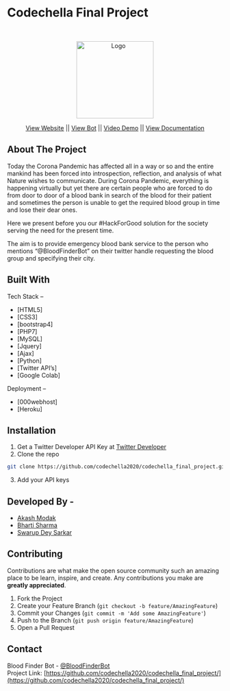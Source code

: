 # Codechella Final Project
<!-- PROJECT LOGO -->
<br />
<p align="center">
  <a href="https://github.com/codechella2020/codechella_final_project">
    <img src="readmeResource/bloodFinderBot.png" alt="Logo" width="180" height="180">
  </a>

  <p align="center">
    <a href="https://codechella2020.000webhostapp.com">View Website</a> ||
    <a href="https://twitter.com/BloodFinderBot">View Bot</a> ||
    <a href="https://youtu.be/8YWwU9GH9mQ">Video Demo</a> ||
    <a href="https://docs.google.com/presentation/d/1XAw04aVSlmz4RWXaFN22hliDMLPUODpYvaOpkUG1vgk/edit?usp=sharing">View Documentation</a>
  </p>
</p>

## About The Project

Today the Corona Pandemic has affected all in a way or so and the entire mankind has been forced into introspection, reflection, and analysis of what Nature wishes to communicate.
During Corona Pandemic, everything is happening virtually but yet there are certain people who are forced to do from door to door of a blood bank in search of the blood for their patient and sometimes the person is unable to get the required blood group in time and lose their dear ones.

Here we present before you our #HackForGood solution for the society serving the need for the present time.

The aim is to provide emergency blood bank service to the person who mentions “@BloodFinderBot” on their twitter handle requesting the blood group and specifying their city.


## Built With

Tech Stack – 
* [HTML5]
* [CSS3]
* [bootstrap4]
* [PHP7]
* [MySQL]
* [Jquery]
* [Ajax]
* [Python]
* [Twitter API’s]
* [Google Colab]

Deployment –
* [000webhost]
* [Heroku]


## Installation

1. Get a Twitter Developer API Key at [Twitter Developer](https://developer.twitter.com/en)
2. Clone the repo
```sh
git clone https://github.com/codechella2020/codechella_final_project.git
```
3. Add your API keys


## Developed By -

* [Akash Modak](https://github.com/akashmodak97)
* [Bharti Sharma](https://github.com/bhartiddn01)
* [Swarup Dey Sarkar](https://github.com/deysarkarswarup)


## Contributing

Contributions are what make the open source community such an amazing place to be learn, inspire, and create. Any contributions you make are **greatly appreciated**.
1. Fork the Project
2. Create your Feature Branch (`git checkout -b feature/AmazingFeature`)
3. Commit your Changes (`git commit -m 'Add some AmazingFeature'`)
4. Push to the Branch (`git push origin feature/AmazingFeature`)
5. Open a Pull Request


## Contact

Blood Finder Bot - [@BloodFinderBot](https://twitter.com/BloodFinderBot)<br>
Project Link: [https://github.com/codechella2020/codechella_final_project/](https://github.com/codechella2020/codechella_final_project/)

